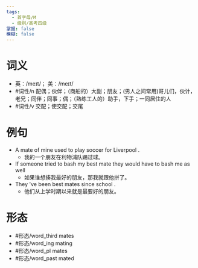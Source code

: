 ```yaml
---
tags:
  - 首字母/M
  - 级别/高考四级
掌握: false
模糊: false
---
```

# 词义
- 英：/meɪt/； 美：/meɪt/
- #词性/n  配偶；伙伴；（商船的）大副；朋友；(男人之间常用)哥儿们，伙计，老兄；同伴；同事；偶；（熟练工人的）助手，下手；一同居住的人
- #词性/v  交配；使交配；交尾
# 例句
- A mate of mine used to play soccer for Liverpool .
	- 我的一个朋友在利物浦队踢过球。
- If someone tried to bash my best mate they would have to bash me as well
	- 如果谁想揍我最好的朋友，那我就跟他拼了。
- They 've been best mates since school .
	- 他们从上学时期以来就是最要好的朋友。
# 形态
- #形态/word_third mates
- #形态/word_ing mating
- #形态/word_pl mates
- #形态/word_past mated

